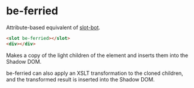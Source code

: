 # be-ferried

Attribute-based equivalent of [slot-bot](https://github.com/bahrus/slot-bot).

```html
<slot be-ferried></slot>
<div></div>
```

Makes a copy of the light children of the element and inserts them into the Shadow DOM.

be-ferried can also apply an XSLT transformation to the cloned children, and the transformed result is inserted into the Shadow DOM.

